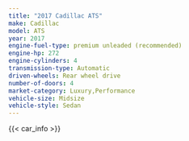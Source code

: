 ```yaml
---
title: "2017 Cadillac ATS"
make: Cadillac
model: ATS
year: 2017
engine-fuel-type: premium unleaded (recommended)
engine-hp: 272
engine-cylinders: 4
transmission-type: Automatic
driven-wheels: Rear wheel drive
number-of-doors: 4
market-category: Luxury,Performance
vehicle-size: Midsize
vehicle-style: Sedan
---
```


{{< car_info >}}
